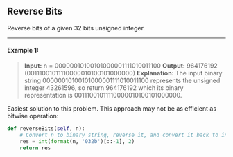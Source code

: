 ## Reverse Bits

Reverse bits of a given 32 bits unsigned integer.

---

#### Example 1:
> **Input:** n = 00000010100101000001111010011100
> **Output:** 964176192 (00111001011110000010100101000000)
> **Explanation:** 
> The input binary string 00000010100101000001111010011100 represents the unsigned integer 43261596, so return 964176192 which its binary representation is 00111001011110000010100101000000.

Easiest solution to this problem. This approach may not be as efficient as bitwise operation:
```python
def reverseBits(self, n):
    # Convert n to binary string, reverse it, and convert it back to integer
    res = int(format(n, '032b')[::-1], 2)
    return res
```
